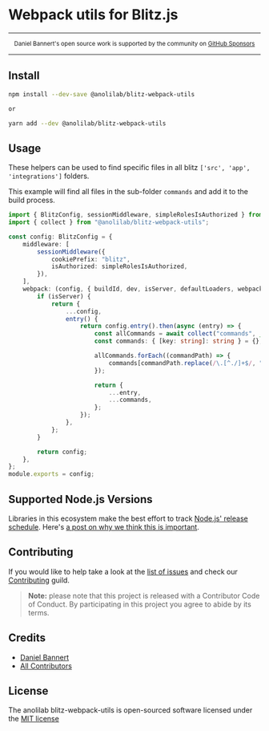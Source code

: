 # Webpack utils for Blitz.js

---

<div align="center">
    <p>
        <sup>
            Daniel Bannert's open source work is supported by the community on <a href="https://github.com/sponsors/prisis">GitHub Sponsors</a>
        </sup>
    </p>
</div>

---

## Install

```bash
npm install --dev-save @anolilab/blitz-webpack-utils

or

yarn add --dev @anolilab/blitz-webpack-utils
```

## Usage

These helpers can be used to find specific files in all blitz `['src', 'app', 'integrations']` folders.

This example will find all files in the sub-folder `commands` and add it to the build process.

```typescript
import { BlitzConfig, sessionMiddleware, simpleRolesIsAuthorized } from "blitz";
import { collect } from "@anolilab/blitz-webpack-utils";

const config: BlitzConfig = {
    middleware: [
        sessionMiddleware({
            cookiePrefix: "blitz",
            isAuthorized: simpleRolesIsAuthorized,
        }),
    ],
    webpack: (config, { buildId, dev, isServer, defaultLoaders, webpack }) => {
        if (isServer) {
            return {
                ...config,
                entry() {
                    return config.entry().then(async (entry) => {
                        const allCommands = await collect("commands", __dirname);
                        const commands: { [key: string]: string } = {};

                        allCommands.forEach((commandPath) => {
                            commands[commandPath.replace(/\.[^./]+$/, "").slice(1)] = `.${commandPath}`;
                        });

                        return {
                            ...entry,
                            ...commands,
                        };
                    });
                },
            };
        }

        return config;
    },
};
module.exports = config;
```

## Supported Node.js Versions

Libraries in this ecosystem make the best effort to track
[Node.js' release schedule](https://nodejs.org/en/about/releases/). Here's [a
post on why we think this is important](https://medium.com/the-node-js-collection/maintainers-should-consider-following-node-js-release-schedule-ab08ed4de71a).

## Contributing

If you would like to help take a look at the [list of issues](https://github.com/anolilab/blitz-webpack-utils/issues) and check our [Contributing](.github/CONTRIBUTING.md) guild.

> **Note:** please note that this project is released with a Contributor Code of Conduct. By participating in this project you agree to abide by its terms.

## Credits

-   [Daniel Bannert](https://github.com/prisis)
-   [All Contributors](https://github.com/anolilab/blitz-webpack-utils/graphs/contributors)

## License

The anolilab blitz-webpack-utils is open-sourced software licensed under the [MIT license](https://opensource.org/licenses/MIT)
